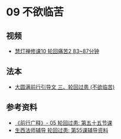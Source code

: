 # 09 不欲临苦

## 视频
- [慧灯禅修课10 轮回痛苦2 83~87分钟](/video/#慧灯禅修课第三册/04-2%20慧灯禅修课10%20轮回痛苦2.mp4#t=01:22:55,01:26:42)


## 法本
- [大圆满前行引导文 三、轮回过患 (不欲临苦)](/books/dymqx/#p402)

## 参考资料
- [《前行广释》- 05 轮回过患: 第五十五节课](/refs/qxgs/qxgs-05lh#前行广释第055课)
- [生西法师辅导 轮回过患: 第55课辅导资料](/refs/qxgs/fudao/qxgsfd-05lh/#前行广释第055课辅导)